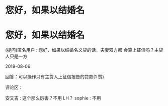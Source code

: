 # 您好，如果以结婚名

# 您好，如果以结婚名

(提问)匿名用户 : 您好，如果以结婚名义贷的话，夫妻双方都 会算上征信吗？主贷人只是一方

2019-08-06

回答：可以操作只有主贷人上征信报告的贷款(1 赞)

评论区：

安又吉 : 这个那么厉害？不用 LH？ sophie : 不用